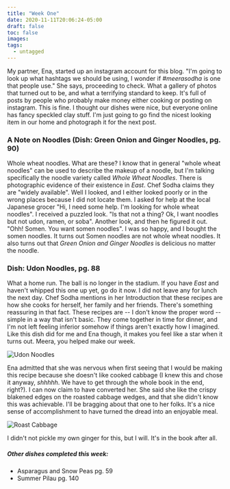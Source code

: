```yaml
---
title: "Week One"
date: 2020-11-11T20:06:24-05:00
draft: false
toc: false
images:
tags: 
  - untagged
---
```


My partner, Ena, started up an instagram account for this blog. "I'm going to look up what
hashtags we should be using, I wonder if _#meerasodha_ is one that people use." She says,
proceeding to check. What a gallery of photos that turned out to be, and what a terrifying
standard to keep. It's full of posts by people who probably make money either cooking or
posting on instagram. This is fine. I thought our dishes were nice, but everyone online has
fancy speckled clay stuff. I'm just going to go find the nicest looking item in our home and 
photograph it for the next post.

### A Note on Noodles (Dish: Green Onion and Ginger Noodles, pg. 90)

Whole wheat noodles. What are these?
I know that in general "whole wheat noodles" can be used to describe the makeup of a noodle,
but I'm talking specifically the noodle variety called _Whole Wheat Noodles_.
There is photographic evidence of their existence in _East_. Chef Sodha claims they are
"widely available". Well I looked, and I either looked poorly or in the wrong places because
I did not locate them. I asked for help at the local Japanese grocer "Hi, I need some help.
I'm looking for whole wheat noodles". I received a puzzled look. "Is that not a thing? Ok,
I want noodles but not udon, ramen, or soba". Another look, and then he figured it out. "Ohh!
Somen. You want somen noodles". I was so happy, and I bought the somen noodles. It turns out
Somen noodles are not whole wheat noodles. It also turns out that _Green Onion and Ginger
Noodles_ is delicious no matter the noodle.

### Dish: Udon Noodles, pg. 88

What a home run. The ball is no longer in the stadium.
If you have _East_ and haven't whipped this one up yet, go do it now. I did not leave any for lunch the next day.
Chef Sodha mentions in her Introduction that these recipes are how she cooks for herself,
her family and her friends. There's something reassuring in that fact. These recipes are --
I don't know the proper word -- simple in a way that isn't basic. They come together in time
for dinner, and I'm not left feeling inferior somehow if things aren't exactly how I imagined.
Like this dish did for me and Ena though, it makes you feel like a star when it turns out. Meera, you
helped make our week.

![Udon Noodles](/udon-noodles.jpg)

Ena admitted that she was nervous when first seeing that I would be making this recipe
because she doesn't like cooked cabbage (I knew this and chose it anyway, _shhhhh_. We have
to get through the whole book in the end, right?). I can now claim to have converted her.
She said she like the crispy blakened edges on the roasted cabbage wedges, and that she
didn't know this was achievable. I'll be bragging about that one to her folks.
It's a nice sense of accomplishment to have turned the dread into an enjoyable meal.

![Roast Cabbage](/roast-cabbage.jpg)

I didn't not pickle my own ginger for this, but I will. It's in the book after all.

##### Other dishes completed this week:

- Asparagus and Snow Peas pg. 59
- Summer Pilau pg. 140
